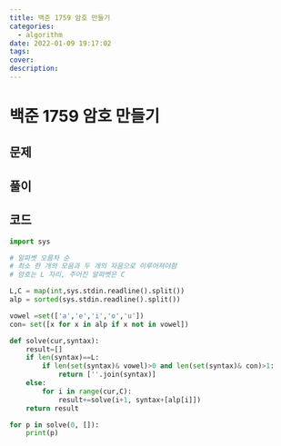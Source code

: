 ```yaml
---
title: 백준 1759 암호 만들기
categories:
  - algorithm
date: 2022-01-09 19:17:02
tags:
cover:
description:
---
```

<!-- 
튜토리얼, 하우 투 가이드, 설명 ,레퍼런스 
https://documentation.divio.com/tutorials/
-->

# 백준 1759 암호 만들기
## 문제

## 풀이

## 코드
```python
import sys

# 알파벳 오름차 순
# 최소 한 개의 모음과 두 개의 자음으로 이루어져야함
# 암호는 L 자리, 주어진 알파벳은 C

L,C = map(int,sys.stdin.readline().split())
alp = sorted(sys.stdin.readline().split())

vowel =set(['a','e','i','o','u'])
con= set([x for x in alp if x not in vowel])

def solve(cur,syntax):
    result=[]
    if len(syntax)==L:
        if len(set(syntax)& vowel)>0 and len(set(syntax)& con)>1:
            return [''.join(syntax)]
    else:
        for i in range(cur,C):
            result+=solve(i+1, syntax+[alp[i]])
    return result

for p in solve(0, []):
    print(p)
```
